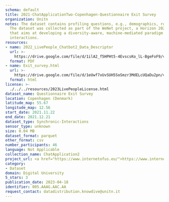 ```yaml
---
schema: default
title: 2021-ChatApplicationTwo-Copenhagen-Questionnaire Exit Survey
organization: Unitn
notes: The dataset contains profiling questions, e.g., demographics, routines, personality.
  The dataset was collected as part of the WeNet project, a Horizon 2020 funded project
  that aims at developing a diversity-aware, machine-mediated paradigm for social
  interactions.
resources:
- name: 2022_LivePeople_Chatbot2_Data_Descriptor
  url: >-
    https://drive.google.com/file/d/1ilA2_f5HPHt5-4EvscsKo_lL-BgeFoF9/view?usp=sharing
  format: PDF
- name: Exit_survey.html
  url: >-
    https://drive.google.com/file/d/1eUwf7xUvSUH5SoSmzr3MdELcUQaDu2pn/view?usp=sharing
  format: html
license: >-
  ./../../resources/2023LivePeopleLicense.html
dataset_name: Questionnaire Exit Survey
location: Copenhagen (Denmark)
latitude_map: 55.67
longitude_map: 12.56
start_date: 2021.11.22
end_date: 2021.12.21
dataset_type: Synchronic-Interactions
sensor_type: unknown
size: 0.04 MB
dataset_format: parquet
other_format: csv
number_participants: 46
language: Not Applicable
collection_name: ChatApplication2
project_url: <a href="https://www.internetofus.eu/">https://www.internetofus.eu/</a>
category:
- Dataset
domain: Digital University
5_stars: 3
publication_date: 2023-04-18
identifier: 005.AAAG.AAC.AA
request_contact: datadistribution.knowdive@unitn.it
---
```


